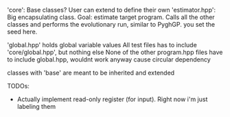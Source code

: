 'core': Base classes? User can extend to define their own 
'estimator.hpp': Big encapsulating class. Goal: estimate target program. Calls all the other classes and performs the evolutionary run, similar to PyghGP. you set the seed here.

'global.hpp' holds global variable values 
All test files has to include 'core/global.hpp', but nothing else
None of the other program.hpp files have to include global.hpp, wouldnt work anyway cause circular dependency

classes with 'base' are meant to be inherited and extended 


TODOs:
- Actually implement read-only register (for input). Right now i'm just labeling them 